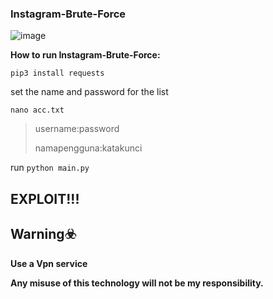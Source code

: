 ### Instagram-Brute-Force
![image](https://techcrunch.com/wp-content/uploads/2018/07/Instagram-two-factor-authentication.png?w=730)

<b> How to run Instagram-Brute-Force: </b>
```
pip3 install requests
```
set the name and password for the list 
```
nano acc.txt
```
> username:password
> 
> namapengguna:katakunci

run ```python main.py```

## EXPLOIT!!!

## Warning☣️

<b> Use a Vpn service </b>

<b> Any misuse of this technology will not be my responsibility. </b>
